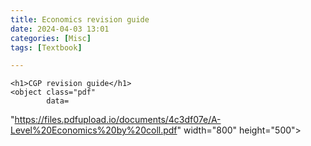 ```yaml
---
title: Economics revision guide
date: 2024-04-03 13:01
categories: [Misc]
tags: [Textbook]

---
```



<body>

    <h1>CGP revision guide</h1>
    <object class="pdf" 
            data=
"https://files.pdfupload.io/documents/4c3df07e/A-Level%20Economics%20by%20coll.pdf"
            width="800"
            height="500">
    </object>
</body>
